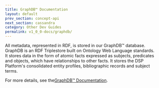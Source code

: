 ```yaml
---
title: GraphDB™ Documentation
layout: default
prev_section: concept-api
next_section: cassandra
category: Other Dev Guides
permalink: v1_0_0-docs/graphdb/
---
```

All metadata, represented in RDF, is stored in our GraphDB™ database. GraphDB is an RDF Triplestore built on Ontology Web Language standards. It stores data in the form of atomic facts expressed as subjects, predicates and objects, which have relationships to other facts. It stores the DSP Platform's consolidated entity profiles, bibliographic records and subject terms.

For more details, see the[GraphDB™ Documentation](http://graphdb.ontotext.com/).
